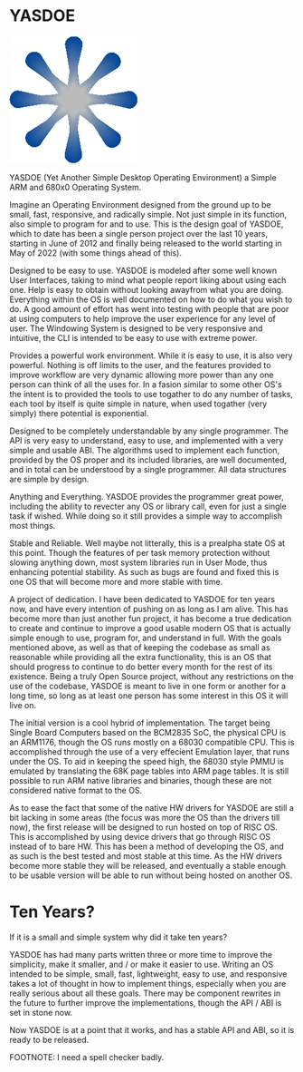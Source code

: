# YASDOE

![alt text](https://github.com/David-SWUSA-RISCOS/YASDOE/raw/main/docs/gifs/logo.gif "YASDOE Logo")

YASDOE (Yet Another Simple Desktop Operating Environment) a Simple ARM and 680x0 Operating System.

Imagine an Operating Environment designed from the ground up to be small, fast, responsive, and radically simple.  Not just simple in its function, also simple to program for and to use.  This is the design goal of YASDOE, which to date has been a single person project over the last 10 years, starting in June of 2012 and finally being released to the world starting in May of 2022 (with some things ahead of this).

Designed to be easy to use.  YASDOE is modeled after some well known User Interfaces, taking to mind what people report liking about using each one.  Help is easy to obtain without looking awayfrom what you are doing.  Everything within the OS is well documented on how to do what you wish to do.  A good amount of effort has went into testing with people that are poor at using computers to help improve the user experience for any level of user.  The Windowing System is designed to be very responsive and intuitive, the CLI is intended to be easy to use with extreme power.

Provides a powerful work environment.  While it is easy to use, it is also very powerful.  Nothing is off limits to the user, and the features provided to improve workflow are very dynamic allowing more power than any one person can think of all the uses for.  In a fasion similar to some other OS's the intent is to provided the tools to use togather to do any number of tasks, each tool by itself is quite simple in nature, when used togather (very simply) there potential is exponential.

Designed to be completely understandable by any single programmer.  The API is very easy to understand, easy to use, and implemented with a very simple and usable ABI.  The algorithms used to implement each function, provided by the OS proper and its included libraries, are well documented, and in total can be understood by a single programmer.  All data structures are simple by design.

Anything and Everything.  YASDOE provides the programmer great power, including the ability to revecter any OS or library call, even for just a single task if wished.  While doing so it still provides a simple way to accomplish most things.

Stable and Reliable.  Well maybe not litterally, this is a prealpha state OS at this point.  Though the features of per task memory protection without slowing anything down, most system libraries run in User Mode, thus enhancing potential stability.  As such as bugs are found and fixed this is one OS that will become more and more stable with time.

A project of dedication.  I have been dedicated to YASDOE for ten years now, and have every intention of pushing on as long as I am alive.  This has become more than just another fun project, it has become a true dedication to create and continue to improve a good usable modern OS that is actually simple enough to use, program for, and understand in full.  With the goals mentioned above, as well as that of keeping the codebase as small as reasonable while providing all the extra functionality, this is an OS that should progress to continue to do better every month for the rest of its existence.  Being a truly Open Source project, without any restrictions on the use of the codebase, YASDOE is meant to live in one form or another for a long time, so long as at least one person has some interest in this OS it will live on.

The initial version is a cool hybrid of implementation.  The target being Single Board Computers based on the BCM2835 SoC, the physical CPU is an ARM1176, though the OS runs mostly on a 68030 compatible CPU.  This is accomplished through the use of a very effecient Emulation layer, that runs under the OS.  To aid in keeping the speed high, the 68030 style PMMU is emulated by translating the 68K page tables into ARM page tables.  It is still possible to run ARM native libraries and binaries, though these are not considered native format to the OS.

As to ease the fact that some of the native HW drivers for YASDOE are still a bit lacking in some areas (the focus was more the OS than the drivers till now), the first release will be designed to run hosted on top of RISC OS.  This is accomplished by using device drivers that go through RISC OS instead of to bare HW.  This has been a method of developing the OS, and as such is the best tested and most stable at this time.  As the HW drivers become more stable they will be released, and eventually a stable enough to be usable version will be able to run without being hosted on another OS.

# Ten Years?

If it is a small and simple system why did it take ten years?

YASDOE has had many parts written three or more time to improve the simplicity, make it smaller, and / or make it easier to use.  Writing an OS intended to be simple, small, fast, lightweight, easy to use, and responsive takes a lot of thought in how to implement things, especially when you are really serious about all these goals.  There may be component rewrites in the future to further improve the implementations, though the API / ABI is set in stone now.

Now YASDOE is at a point that it works, and has a stable API and ABI, so it is ready to be released.



FOOTNOTE: I need a spell checker badly.